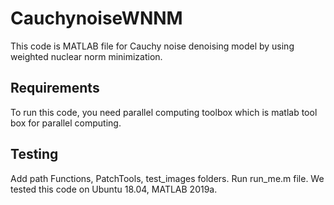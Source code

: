# CauchynoiseWNNM
This code is MATLAB file for Cauchy noise denoising model by using weighted nuclear norm minimization.


Requirements
--------------
To run this code, you need parallel computing toolbox which is matlab tool box for parallel computing.




Testing
--------------
Add path Functions, PatchTools, test_images folders.
Run run_me.m file.
We tested this code on Ubuntu 18.04, MATLAB 2019a.
